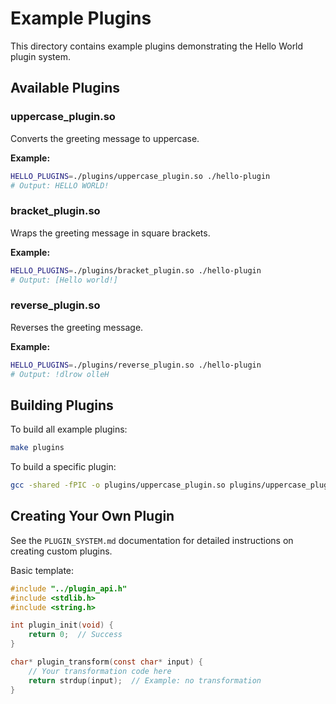 # Example Plugins

This directory contains example plugins demonstrating the Hello World plugin system.

## Available Plugins

### uppercase_plugin.so
Converts the greeting message to uppercase.

**Example:**
```bash
HELLO_PLUGINS=./plugins/uppercase_plugin.so ./hello-plugin
# Output: HELLO WORLD!
```

### bracket_plugin.so
Wraps the greeting message in square brackets.

**Example:**
```bash
HELLO_PLUGINS=./plugins/bracket_plugin.so ./hello-plugin
# Output: [Hello world!]
```

### reverse_plugin.so
Reverses the greeting message.

**Example:**
```bash
HELLO_PLUGINS=./plugins/reverse_plugin.so ./hello-plugin
# Output: !dlrow olleH
```

## Building Plugins

To build all example plugins:
```bash
make plugins
```

To build a specific plugin:
```bash
gcc -shared -fPIC -o plugins/uppercase_plugin.so plugins/uppercase_plugin.c
```

## Creating Your Own Plugin

See the `PLUGIN_SYSTEM.md` documentation for detailed instructions on creating custom plugins.

Basic template:
```c
#include "../plugin_api.h"
#include <stdlib.h>
#include <string.h>

int plugin_init(void) {
    return 0;  // Success
}

char* plugin_transform(const char* input) {
    // Your transformation code here
    return strdup(input);  // Example: no transformation
}
```
